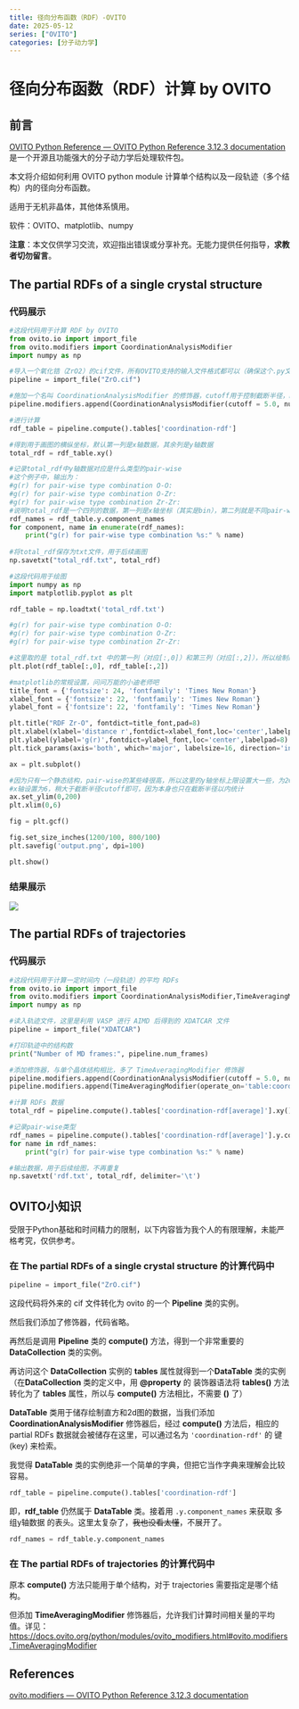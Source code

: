 ```yaml
---
title: 径向分布函数（RDF）-OVITO
date: 2025-05-12
series: ["OVITO"]
categories: [分子动力学]
---
```


# 径向分布函数（RDF）计算 by OVITO

## 前言

[OVITO Python Reference — OVITO Python Reference 3.12.3 documentation](https://docs.ovito.org/python/index.html) 是一个开源且功能强大的分子动力学后处理软件包。

本文将介绍如何利用 OVITO python module 计算单个结构以及一段轨迹（多个结构）内的径向分布函数。

适用于无机非晶体，其他体系慎用。

软件：OVITO、matplotlib、numpy

**注意**：本文仅供学习交流，欢迎指出错误或分享补充。无能力提供任何指导，**求教者切勿留言**。

## The partial RDFs of a single crystal structure 

### 代码展示

```python
#这段代码用于计算 RDF by OVITO
from ovito.io import import_file
from ovito.modifiers import CoordinationAnalysisModifier
import numpy as np

#导入一个氧化锆（ZrO2）的cif文件，所有OVITO支持的输入文件格式都可以（确保这个.py文件的路径下有这样一个cif文件，也可以稍微修改指定结构路径）
pipeline = import_file("ZrO.cif")

#施加一个名叫 CoordinationAnalysisModifier 的修饰器，cutoff用于控制截断半径，number_of_bins用于控制网格细分度（大小100-1000内都可以试试）
pipeline.modifiers.append(CoordinationAnalysisModifier(cutoff = 5.0, number_of_bins = 500,partial=True))

#进行计算
rdf_table = pipeline.compute().tables['coordination-rdf']

#得到用于画图的横纵坐标，默认第一列是x轴数据，其余列是y轴数据
total_rdf = rdf_table.xy()

#记录total_rdf中y轴数据对应是什么类型的pair-wise
#这个例子中，输出为：
#g(r) for pair-wise type combination O-O:
#g(r) for pair-wise type combination O-Zr:
#g(r) for pair-wise type combination Zr-Zr:
#说明total_rdf是一个四列的数据，第一列是x轴坐标（其实是bin），第二列就是不同pair-wise的RDF数据，依次为 O-O,O-Zr,Zr-Zr
rdf_names = rdf_table.y.component_names
for component, name in enumerate(rdf_names):
    print("g(r) for pair-wise type combination %s:" % name)
    
#将total_rdf保存为txt文件，用于后续画图
np.savetxt("total_rdf.txt", total_rdf)

```

```python
#这段代码用于绘图
import numpy as np
import matplotlib.pyplot as plt

rdf_table = np.loadtxt('total_rdf.txt')

#g(r) for pair-wise type combination O-O:
#g(r) for pair-wise type combination O-Zr:
#g(r) for pair-wise type combination Zr-Zr:

#这里取的是 total_rdf.txt 中的第一列（对应[:,0]）和第三列（对应[:,2]），所以绘制的是 Zr-O pair-wise的partial RDF
plt.plot(rdf_table[:,0], rdf_table[:,2])

#matplotlib的常规设置，问问万能的小迪老师吧
title_font = {'fontsize': 24, 'fontfamily': 'Times New Roman'}
xlabel_font = {'fontsize': 22, 'fontfamily': 'Times New Roman'}
ylabel_font = {'fontsize': 22, 'fontfamily': 'Times New Roman'}

plt.title("RDF Zr-O", fontdict=title_font,pad=8)
plt.xlabel(xlabel='distance r',fontdict=xlabel_font,loc='center',labelpad=8)
plt.ylabel(ylabel='g(r)',fontdict=ylabel_font,loc='center',labelpad=8)
plt.tick_params(axis='both', which='major', labelsize=16, direction='in')

ax = plt.subplot()

#因为只有一个静态结构，pair-wise的某些峰很高，所以这里的y轴坐标上限设置大一些，为200，可灵活改变
#x轴设置为6，稍大于截断半径cutoff即可，因为本身也只在截断半径以内统计
ax.set_ylim(0,200)
plt.xlim(0,6)

fig = plt.gcf()

fig.set_size_inches(1200/100, 800/100)
plt.savefig('output.png', dpi=100)

plt.show()
```

### 结果展示

<img src="https://xiaoxiaobuaigugujiao.oss-cn-beijing.aliyuncs.com/img/output.png"/>

## The partial RDFs of trajectories

### 代码展示

```python
#这段代码用于计算一定时间内（一段轨迹）的平均 RDFs
from ovito.io import import_file
from ovito.modifiers import CoordinationAnalysisModifier,TimeAveragingModifier
import numpy as np

#读入轨迹文件，这里是利用 VASP 进行 AIMD 后得到的 XDATCAR 文件
pipeline = import_file("XDATCAR")

#打印轨迹中的结构数
print("Number of MD frames:", pipeline.num_frames)

#添加修饰器，与单个晶体结构相比，多了 TimeAveragingModifier 修饰器
pipeline.modifiers.append(CoordinationAnalysisModifier(cutoff = 5.0, number_of_bins = 500,partial=True))
pipeline.modifiers.append(TimeAveragingModifier(operate_on='table:coordination-rdf'))

#计算 RDFs 数据
total_rdf = pipeline.compute().tables['coordination-rdf[average]'].xy()

#记录pair-wise类型
rdf_names = pipeline.compute().tables['coordination-rdf[average]'].y.component_names
for name in rdf_names:
    print("g(r) for pair-wise type combination %s:" % name)

#输出数据，用于后续绘图，不再重复
np.savetxt('rdf.txt', total_rdf, delimiter='\t')
```

## OVITO小知识

受限于Python基础和时间精力的限制，以下内容皆为我个人的有限理解，未能严格考究，仅供参考。

### 在 The partial RDFs of a single crystal structure 的计算代码中

```python
pipeline = import_file("ZrO.cif")
```

这段代码将外来的 cif 文件转化为 ovito 的一个 **Pipeline** 类的实例。

然后我们添加了修饰器，代码省略。

再然后是调用 **Pipeline** 类的 **compute()** 方法，得到一个非常重要的 **DataCollection** 类的实例。

再访问这个 **DataCollection** 实例的 **tables** 属性就得到一个**DataTable** 类的实例（在**DataCollection** 类的定义中，用 **@property** 的 装饰器语法将 **tables()** 方法转化为了 **tables** 属性，所以与 **compute()** 方法相比，不需要 **()** 了）

**DataTable** 类用于储存绘制直方和2d图的数据，当我们添加 **CoordinationAnalysisModifier** 修饰器后，经过 **compute()** 方法后，相应的 partial RDFs 数据就会被储存在这里，可以通过名为 `'coordination-rdf'` 的 键(key) 来检索。

我觉得 **DataTable** 类的实例绝非一个简单的字典，但把它当作字典来理解会比较容易。

```python
rdf_table = pipeline.compute().tables['coordination-rdf']
```

即，**rdf_table** 仍然属于 **DataTable** 类。接着用 `.y.component_names` 来获取 多组y轴数据 的表头。这里太复杂了，~~我也没看太懂~~，不展开了。

```python
rdf_names = rdf_table.y.component_names
```

### 在 The partial RDFs of trajectories 的计算代码中

原本 **compute()** 方法只能用于单个结构，对于 trajectories 需要指定是哪个结构。

但添加 **TimeAveragingModifier** 修饰器后，允许我们计算时间相关量的平均值。详见：https://docs.ovito.org/python/modules/ovito_modifiers.html#ovito.modifiers.TimeAveragingModifier



## References

[ovito.modifiers — OVITO Python Reference 3.12.3 documentation](https://docs.ovito.org/python/modules/ovito_modifiers.html#ovito.modifiers.CoordinationAnalysisModifier)

